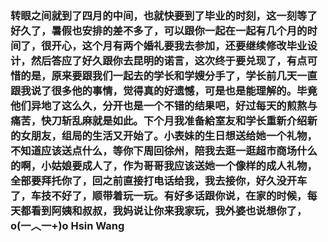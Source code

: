 ###  转眼之间就到了四月的中间，也就快要到了毕业的时刻，这一刻等了好久了，暑假也安排的差不多了，可以跟你一起在一起有几个月的时间了，很开心，这个月有两个婚礼要我去参加，还要继续修改毕业设计，然后答应了好久跟你去昆明的诺言，这次终于要兑现了，有点可惜的是，原来要跟我们一起去的学长和学嫂分手了，学长前几天一直跟我说了很多他的事情，觉得真的好遗憾，可是也是能理解的。毕竟他们异地了这么久，分开也是一个不错的结果吧，好过每天的煎熬与痛苦，快刀斩乱麻就是如此。下个月我准备給室友和学长重新介绍新的女朋友，组局的生活又开始了。小表妹的生日想送给她一个礼物，不知道应该送点什么，等你下周回徐州，陪我去逛一逛超市商场什么的啊，小姑娘要成人了，作为哥哥我应该送她一个像样的成人礼物，全部要拜托你了，回之前直接打电话给我，我去接你，好久没开车了，车技不好了，顺带着玩一玩。有好多话跟你说，在家的时候，每天都看到阿姨和叔叔，我妈说让你来我家玩，我外婆也说想你了，o(一︿一+)o             Hsin Wang

